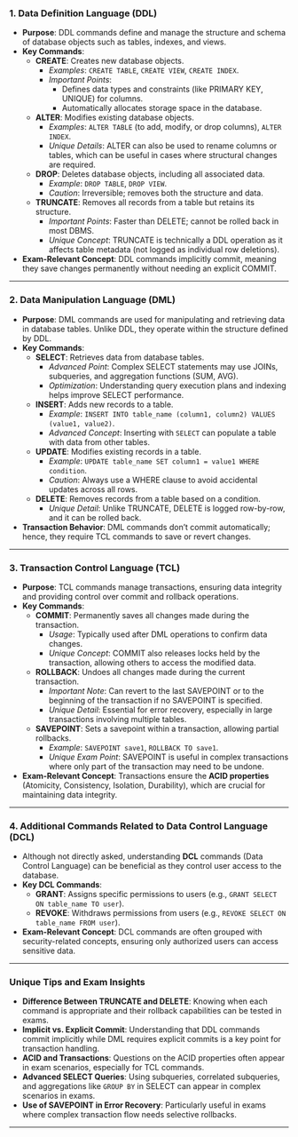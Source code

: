 

### 1. **Data Definition Language (DDL)**
   - **Purpose**: DDL commands define and manage the structure and schema of database objects such as tables, indexes, and views.
   - **Key Commands**:
     - **CREATE**: Creates new database objects.
       - *Examples*: `CREATE TABLE`, `CREATE VIEW`, `CREATE INDEX`.
       - *Important Points*: 
         - Defines data types and constraints (like PRIMARY KEY, UNIQUE) for columns.
         - Automatically allocates storage space in the database.
     - **ALTER**: Modifies existing database objects.
       - *Examples*: `ALTER TABLE` (to add, modify, or drop columns), `ALTER INDEX`.
       - *Unique Details*: ALTER can also be used to rename columns or tables, which can be useful in cases where structural changes are required.
     - **DROP**: Deletes database objects, including all associated data.
       - *Example*: `DROP TABLE`, `DROP VIEW`.
       - *Caution*: Irreversible; removes both the structure and data.
     - **TRUNCATE**: Removes all records from a table but retains its structure.
       - *Important Points*: Faster than DELETE; cannot be rolled back in most DBMS.
       - *Unique Concept*: TRUNCATE is technically a DDL operation as it affects table metadata (not logged as individual row deletions).
   - **Exam-Relevant Concept**: DDL commands implicitly commit, meaning they save changes permanently without needing an explicit COMMIT.

---

### 2. **Data Manipulation Language (DML)**
   - **Purpose**: DML commands are used for manipulating and retrieving data in database tables. Unlike DDL, they operate within the structure defined by DDL.
   - **Key Commands**:
     - **SELECT**: Retrieves data from database tables.
       - *Advanced Point*: Complex SELECT statements may use JOINs, subqueries, and aggregation functions (SUM, AVG).
       - *Optimization*: Understanding query execution plans and indexing helps improve SELECT performance.
     - **INSERT**: Adds new records to a table.
       - *Example*: `INSERT INTO table_name (column1, column2) VALUES (value1, value2)`.
       - *Advanced Concept*: Inserting with `SELECT` can populate a table with data from other tables.
     - **UPDATE**: Modifies existing records in a table.
       - *Example*: `UPDATE table_name SET column1 = value1 WHERE condition`.
       - *Caution*: Always use a WHERE clause to avoid accidental updates across all rows.
     - **DELETE**: Removes records from a table based on a condition.
       - *Unique Detail*: Unlike TRUNCATE, DELETE is logged row-by-row, and it can be rolled back.
   - **Transaction Behavior**: DML commands don’t commit automatically; hence, they require TCL commands to save or revert changes.

---

### 3. **Transaction Control Language (TCL)**
   - **Purpose**: TCL commands manage transactions, ensuring data integrity and providing control over commit and rollback operations.
   - **Key Commands**:
     - **COMMIT**: Permanently saves all changes made during the transaction.
       - *Usage*: Typically used after DML operations to confirm data changes.
       - *Unique Concept*: COMMIT also releases locks held by the transaction, allowing others to access the modified data.
     - **ROLLBACK**: Undoes all changes made during the current transaction.
       - *Important Note*: Can revert to the last SAVEPOINT or to the beginning of the transaction if no SAVEPOINT is specified.
       - *Unique Detail*: Essential for error recovery, especially in large transactions involving multiple tables.
     - **SAVEPOINT**: Sets a savepoint within a transaction, allowing partial rollbacks.
       - *Example*: `SAVEPOINT save1`, `ROLLBACK TO save1`.
       - *Unique Exam Point*: SAVEPOINT is useful in complex transactions where only part of the transaction may need to be undone.
   - **Exam-Relevant Concept**: Transactions ensure the **ACID properties** (Atomicity, Consistency, Isolation, Durability), which are crucial for maintaining data integrity.

---

### 4. **Additional Commands Related to Data Control Language (DCL)**
   - Although not directly asked, understanding **DCL** commands (Data Control Language) can be beneficial as they control user access to the database.
   - **Key DCL Commands**:
     - **GRANT**: Assigns specific permissions to users (e.g., `GRANT SELECT ON table_name TO user`).
     - **REVOKE**: Withdraws permissions from users (e.g., `REVOKE SELECT ON table_name FROM user`).
   - **Exam-Relevant Concept**: DCL commands are often grouped with security-related concepts, ensuring only authorized users can access sensitive data.

---

### **Unique Tips and Exam Insights**
   - **Difference Between TRUNCATE and DELETE**: Knowing when each command is appropriate and their rollback capabilities can be tested in exams.
   - **Implicit vs. Explicit Commit**: Understanding that DDL commands commit implicitly while DML requires explicit commits is a key point for transaction handling.
   - **ACID and Transactions**: Questions on the ACID properties often appear in exam scenarios, especially for TCL commands.
   - **Advanced SELECT Queries**: Using subqueries, correlated subqueries, and aggregations like `GROUP BY` in SELECT can appear in complex scenarios in exams.
   - **Use of SAVEPOINT in Error Recovery**: Particularly useful in exams where complex transaction flow needs selective rollbacks.

--- 
